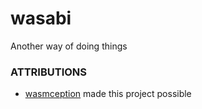 # wasabi
Another way of doing things

### ATTRIBUTIONS
- [wasmception](https://github.com/yurydelendik/wasmception) made this project possible
